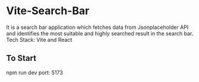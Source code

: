 # Vite-Search-Bar
It is a search bar application which fetches data from Jsonplaceholder API and identifies the most suitable and highly searched result in the search bar. Tech Stack: Vite and React
## To Start
npm run dev
port: 5173
